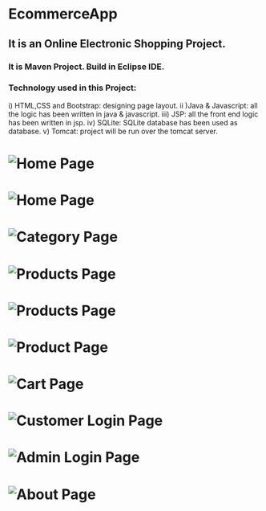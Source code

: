 # EcommerceApp 
## It is an Online Electronic Shopping Project. 
### It is Maven Project. Build in Eclipse IDE.

### Technology used in this Project: 
i) HTML,CSS and Bootstrap: designing page layout. 
ii )Java & Javascript: all the logic has been written in java & javascript. 
iii) JSP: all the front end logic has been written in jsp. 
iv) SQLite: SQLite database has been used as database. 
v) Tomcat: project will be run over the tomcat server.

![Home Page](a1.png)
==================================================================================================================================================================
![Home Page](a1ii.png)
==================================================================================================================================================================
![Category Page](a2.png)
==================================================================================================================================================================
![Products Page](a3.png)
==================================================================================================================================================================
![Products Page](a4.png)
==================================================================================================================================================================
![Product Page](a5.png)
==================================================================================================================================================================
![Cart Page](a6.png)
==================================================================================================================================================================
![Customer Login Page](a7.png)
==================================================================================================================================================================
![Admin Login Page](a8.png)
==================================================================================================================================================================
![About Page](a9.png)
==================================================================================================================================================================


